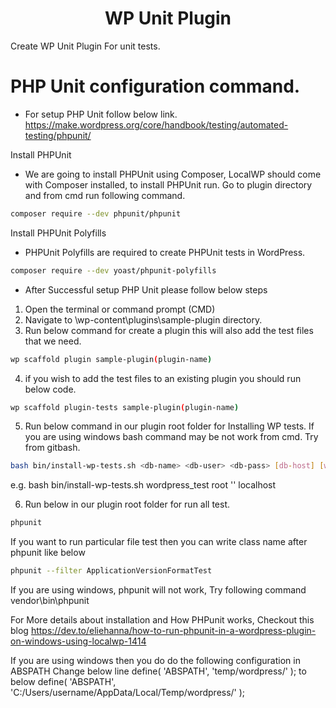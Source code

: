 <h1 align="center">WP Unit Plugin</h1>

Create WP Unit Plugin For unit tests.

# PHP Unit configuration command.

- For setup PHP Unit follow below link.
https://make.wordpress.org/core/handbook/testing/automated-testing/phpunit/

Install PHPUnit 
- We are going to install PHPUnit using Composer, LocalWP should come with Composer installed, to install PHPUnit run. Go to plugin directory and from cmd run following command.
```bash
composer require --dev phpunit/phpunit
```

Install PHPUnit Polyfills
- PHPUnit Polyfills are required to create PHPUnit tests in WordPress. 
```bash
composer require --dev yoast/phpunit-polyfills
```

- After Successful setup PHP Unit please follow below steps
1. Open the terminal or command prompt (CMD)
2. Navigate to \wp-content\plugins\sample-plugin directory.
3. Run below command for create a plugin this will also add the test files that we need.

```bash
wp scaffold plugin sample-plugin(plugin-name)
```

4. if you wish to add the test files to an existing plugin you should run below code.

```bash
wp scaffold plugin-tests sample-plugin(plugin-name)
```

5. Run below command in our plugin root folder for Installing WP tests. If you are using windows bash command may be not work from cmd. Try from gitbash.

```bash
bash bin/install-wp-tests.sh <db-name> <db-user> <db-pass> [db-host] [wp-version] [skip-database-creation]
```
e.g. bash bin/install-wp-tests.sh wordpress_test root '' localhost

6. Run below in our plugin root folder for run all test.
```bash
phpunit
```

If you want to run particular file test then you can write class name after phpunit like below
```bash
phpunit --filter ApplicationVersionFormatTest
```

If you are using windows, phpunit will not work, Try following command
vendor\bin\phpunit

For More details about installation and How PHPunit works, Checkout this blog
https://dev.to/eliehanna/how-to-run-phpunit-in-a-wordpress-plugin-on-windows-using-localwp-1414

If you are using windows then you do do the following configuration in ABSPATH
Change below line 
define( 'ABSPATH', 'temp/wordpress/' );
to below
define( 'ABSPATH', 'C:/Users/username/AppData/Local/Temp/wordpress/' );

